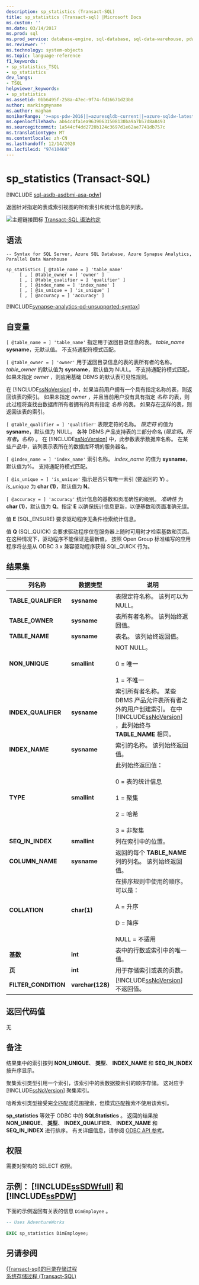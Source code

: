 ```yaml
---
description: sp_statistics (Transact-SQL)
title: sp_statistics (Transact-sql) |Microsoft Docs
ms.custom: ''
ms.date: 03/14/2017
ms.prod: sql
ms.prod_service: database-engine, sql-database, sql-data-warehouse, pdw
ms.reviewer: ''
ms.technology: system-objects
ms.topic: language-reference
f1_keywords:
- sp_statistics_TSQL
- sp_statistics
dev_langs:
- TSQL
helpviewer_keywords:
- sp_statistics
ms.assetid: 0bb6495f-258a-47ec-9f74-fd16671d23b8
author: markingmyname
ms.author: maghan
monikerRange: '>=aps-pdw-2016||=azuresqldb-current||=azure-sqldw-latest||>=sql-server-2016||>=sql-server-linux-2017||=azuresqldb-mi-current'
ms.openlocfilehash: ab64c4fa1ea96390631508130ba9a7b57d8a8493
ms.sourcegitcommit: 1a544cf4dd2720b124c3697d1e62ae7741db757c
ms.translationtype: MT
ms.contentlocale: zh-CN
ms.lasthandoff: 12/14/2020
ms.locfileid: "97410468"
---
```

# <a name="sp_statistics-transact-sql"></a>sp_statistics (Transact-SQL)
[!INCLUDE [sql-asdb-asdbmi-asa-pdw](../../includes/applies-to-version/sql-asdb-asdbmi-asa-pdw.md)]

  返回针对指定的表或索引视图的所有索引和统计信息的列表。  
  
 ![主题链接图标](../../database-engine/configure-windows/media/topic-link.gif "“主题链接”图标") [Transact-SQL 语法约定](../../t-sql/language-elements/transact-sql-syntax-conventions-transact-sql.md)  
  
## <a name="syntax"></a>语法  
  
```syntaxsql  
-- Syntax for SQL Server, Azure SQL Database, Azure Synapse Analytics, Parallel Data Warehouse  
  
sp_statistics [ @table_name = ] 'table_name'    
     [ , [ @table_owner = ] 'owner' ]   
     [ , [ @table_qualifier = ] 'qualifier' ]   
     [ , [ @index_name = ] 'index_name' ]   
     [ , [ @is_unique = ] 'is_unique' ]  
     [ , [ @accuracy = ] 'accuracy' ]  
```  

[!INCLUDE[synapse-analytics-od-unsupported-syntax](../../includes/synapse-analytics-od-unsupported-syntax.md)]

## <a name="arguments"></a>自变量  
`[ @table_name = ] 'table_name'` 指定用于返回目录信息的表。 *table_name* **sysname**，无默认值。 不支持通配符模式匹配。  
  
`[ @table_owner = ] 'owner'` 用于返回目录信息的表的表所有者的名称。 *table_owner* 的默认值为 **sysname**，默认值为 NULL。 不支持通配符模式匹配。 如果未指定 *owner* ，则应用基础 DBMS 的默认表可见性规则。  
  
 在 [!INCLUDE[ssNoVersion](../../includes/ssnoversion-md.md)] 中，如果当前用户拥有一个具有指定名称的表，则返回该表的索引。 如果未指定 *owner* ，并且当前用户没有具有指定 *名称* 的表，则此过程将查找由数据库所有者拥有的具有指定 *名称* 的表。 如果存在这样的表，则返回该表的索引。  
  
`[ @table_qualifier = ] 'qualifier'` 表限定符的名称。 *限定符* 的值为 **sysname**，默认值为 NULL。 各种 DBMS 产品支持表的三部分命名 (_限定符_**。**_所有者_**。**_名称_) 。 在 [!INCLUDE[ssNoVersion](../../includes/ssnoversion-md.md)] 中，此参数表示数据库名称。 在某些产品中，该列表示表所在的数据库环境的服务器名。  
  
`[ @index_name = ] 'index_name'` 索引名称。 *index_name* 的值为 **sysname**，默认值为%。 支持通配符模式匹配。  
  
`[ @is_unique = ] 'is_unique'` 指示是否只有唯一索引 (要返回的 **Y**) 。 *is_unique* 为 **char (1)**，默认值为 **N**。  
  
`[ @accuracy = ] 'accuracy'` 统计信息的基数和页准确性的级别。 *准确性* 为 **char (1)**，默认值为 **Q**。指定 **E** 以确保统计信息更新，以便基数和页面准确无误。  
  
 值 **E** (SQL_ENSURE) 要求驱动程序无条件检索统计信息。  
  
 值 **Q** (SQL_QUICK) 会要求驱动程序仅在服务器上随时可用时才检索基数和页面。 在这种情况下，驱动程序不能保证是最新值。 按照 Open Group 标准编写的应用程序将总是从 ODBC 3.x 兼容驱动程序获得 SQL_QUICK 行为。  
  
## <a name="result-sets"></a>结果集  
  
|列名称|数据类型|说明|  
|-----------------|---------------|-----------------|  
|**TABLE_QUALIFIER**|**sysname**|表限定符名称。 该列可以为 NULL。|  
|**TABLE_OWNER**|**sysname**|表所有者名称。 该列始终返回值。|  
|**TABLE_NAME**|**sysname**|表名。 该列始终返回值。|  
|**NON_UNIQUE**|**smallint**|NOT NULL。<br /><br /> 0 = 唯一<br /><br /> 1 = 不唯一|  
|**INDEX_QUALIFIER**|**sysname**|索引所有者名称。 某些 DBMS 产品允许表所有者之外的用户创建索引。 在中 [!INCLUDE[ssNoVersion](../../includes/ssnoversion-md.md)] ，此列始终与 **TABLE_NAME** 相同。|  
|**INDEX_NAME**|**sysname**|索引的名称。 该列始终返回值。|  
|**TYPE**|**smallint**|此列始终返回值：<br /><br /> 0 = 表的统计信息<br /><br /> 1 = 聚集<br /><br /> 2 = 哈希<br /><br /> 3 = 非聚集|  
|**SEQ_IN_INDEX**|**smallint**|列在索引中的位置。|  
|**COLUMN_NAME**|**sysname**|返回的每个 **TABLE_NAME** 列的列名。 该列始终返回值。|  
|**COLLATION**|**char(1)**|在排序规则中使用的顺序。 可以是：<br /><br /> A = 升序<br /><br /> D = 降序<br /><br /> NULL = 不适用|  
|**基数**|**int**|表中的行数或索引中的唯一值。|  
|**页**|**int**|用于存储索引或表的页数。|  
|**FILTER_CONDITION**|**varchar(128)**|[!INCLUDE[ssNoVersion](../../includes/ssnoversion-md.md)] 不返回值。|  
  
## <a name="return-code-values"></a>返回代码值  
 无  
  
## <a name="remarks"></a>备注  
 结果集中的索引按列 **NON_UNIQUE**、 **类型**、 **INDEX_NAME** 和 **SEQ_IN_INDEX** 按升序显示。  
  
 聚集索引类型引用一个索引，该索引中的表数据按索引的顺序存储。 这对应于 [!INCLUDE[ssNoVersion](../../includes/ssnoversion-md.md)] 聚集索引。  
  
 哈希索引类型接受完全匹配或范围搜索，但模式匹配搜索不使用该索引。  
  
 **sp_statistics** 等效于 ODBC 中的 **SQLStatistics** 。 返回的结果按 **NON_UNIQUE**、 **类型**、 **INDEX_QUALIFIER**、 **INDEX_NAME** 和 **SEQ_IN_INDEX** 进行排序。 有关详细信息，请参阅 [ODBC API 参考](../../odbc/reference/syntax/odbc-reference.md)。  
  
## <a name="permissions"></a>权限  
 需要对架构的 SELECT 权限。  
  
## <a name="example-sssdwfull-and-sspdw"></a>示例： [!INCLUDE[ssSDWfull](../../includes/sssdwfull-md.md)] 和 [!INCLUDE[ssPDW](../../includes/sspdw-md.md)]  
 下面的示例返回有关表的信息 `DimEmployee` 。  
  
```sql  
-- Uses AdventureWorks  
  
EXEC sp_statistics DimEmployee;  
```  
  
## <a name="see-also"></a>另请参阅  
 [&#40;Transact-sql&#41;的目录存储过程 ](../../relational-databases/system-stored-procedures/catalog-stored-procedures-transact-sql.md)   
 [系统存储过程 (Transact-SQL)](../../relational-databases/system-stored-procedures/system-stored-procedures-transact-sql.md)  
  
